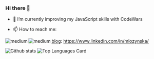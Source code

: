 ### Hi there 👋

<!-- - 🔭 I’m currently working on ... -->
- 🌱 I’m currently improving my JavaScript skills with CodeWars
<!-- - 👯 I’m looking to collaborate on ... -->
<!-- - 🤔 I’m looking for help with ... -->
<!-- - 💬 Ask me about ... -->
- 📫 How to reach me:  
<!-- - ⚡ Fun fact: ... -->

[blog]: mailto:mlozynska79@gmail.com
[<img align="left" alt="medium"  src="https://img.shields.io/badge/Gmail-D14836?style=for-the-badge&logo=gmail&logoColor=white" />][blog]
[blog]: https://www.linkedin.com/in/mlozynska/
[<img align="left" alt="medium" src="https://img.shields.io/badge/LinkedIn-0077B5?style=for-the-badge&logo=linkedin&logoColor=white" />][blog]


![Github stats](https://github-readme-stats.vercel.app/api?username=mlozynska&theme=nightowl&show_icons=true&count_private=true)
![Top Languages Card](https://github-readme-stats.vercel.app/api/top-langs/?username=shinokada&layout=compact&theme=nightowl&hide=PHP,Shell,TeX,jupyter%20notebook,vim%20script)
